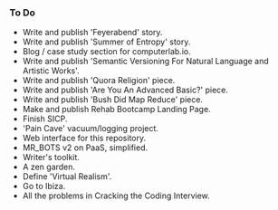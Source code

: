### To Do
- Write and publish 'Feyerabend' story.
- Write and publish 'Summer of Entropy' story.
- Blog / case study section for computerlab.io.
- Write and publish 'Semantic Versioning For Natural Language and Artistic Works'.
- Write and publish 'Quora Religion' piece.
- Write and publish 'Are You An Advanced Basic?' piece.
- Write and publish 'Bush Did Map Reduce' piece.
- Make and publish Rehab Bootcamp Landing Page.
- Finish SICP.
- 'Pain Cave' vacuum/logging project.
- Web interface for this repository.
- MR_BOTS v2 on PaaS, simplified.
- Writer's toolkit.
- A zen garden.
- Define 'Virtual Realism'.
- Go to Ibiza.
- All the problems in Cracking the Coding Interview.


